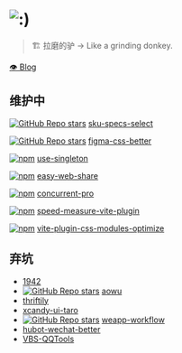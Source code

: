 # ![:)](https://raw.githubusercontent.com/chengpengzhao/emoji/master/%E7%B4%A7%E5%BC%A0.jpg)

> :building_construction: 拉磨的驴 -> Like a grinding donkey.

[👁 Blog](https://uoyguvbzfk.feishu.cn/wiki/wikcnB9aQBMiCZoLVZTf0FGYYhb)

## 维护中

[![GitHub Repo stars](https://img.shields.io/github/stars/lbb00/sku-specs-select)](https://github.com/lbb00/sku-specs-select) [sku-specs-select](https://github.com/lbb00/sku-specs-select)

[![GitHub Repo stars](https://img.shields.io/github/stars/lbb00/figma-css-better)](https://github.com/lbb00/figma-css-better) [figma-css-better](https://github.com/lbb00/figma-css-better)

[![npm](https://img.shields.io/npm/dm/use-singleton)](https://www.npmjs.com/package/use-singleton) [use-singleton](https://github.com/lbb00/use-singleton)

[![npm](https://img.shields.io/npm/dm/easy-web-share)](https://www.npmjs.com/package/easy-web-share) [easy-web-share](https://github.com/lbb00/easy-web-share)

[![npm](https://img.shields.io/npm/dm/concurrent-pro)](https://www.npmjs.com/package/concurrent-pro) [concurrent-pro](https://github.com/lbb00/concurrent-pro)

[![npm](https://img.shields.io/npm/dm/speed-measure-vite-plugin)](https://www.npmjs.com/package/speed-measure-vite-plugin) [speed-measure-vite-plugin](https://github.com/lbb00/speed-measure-vite-plugin)

[![npm](https://img.shields.io/npm/dm/vite-plugin-css-modules-optimize)](https://www.npmjs.com/package/vite-plugin-css-modules-optimize) [vite-plugin-css-modules-optimize](https://github.com/lbb00/vite-plugin-css-modules-optimize)

## 弃坑

- [1942](https://github.com/lbb00/1942)
- [![GitHub Repo stars](https://img.shields.io/github/stars/lbb00/aowu)](https://github.com/lbb00/aowu) [aowu](https://github.com/lbb00/aowu)
- [thriftily](https://github.com/lbb00/thriftily)
- [xcandy-ui-taro](https://github.com/xxxcandy/xcandy-ui-taro)
- [![GitHub Repo stars](https://img.shields.io/github/stars/lbb00/weapp-workflow)](https://github.com/lbb00/weapp-workflow) [weapp-workflow](https://github.com/lbb00/weapp-workflow)
- [hubot-wechat-better](https://github.com/lbb00/hubot-wechat-better)
- [VBS-QQTools](https://github.com/lbb00/VBS-QQTools)
